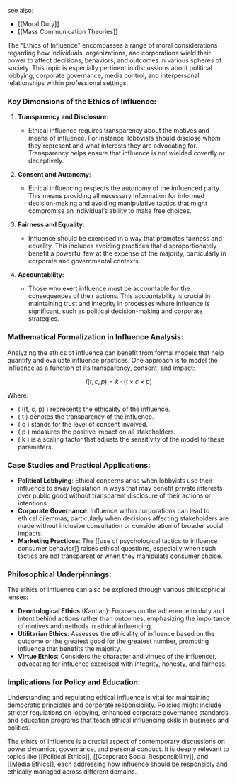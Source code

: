 see also:
- [[Moral Duty]]
- [[Mass Communication Theories]]

The "Ethics of Influence" encompasses a range of moral considerations regarding how individuals, organizations, and corporations wield their power to affect decisions, behaviors, and outcomes in various spheres of society. This topic is especially pertinent in discussions about political lobbying, corporate governance, media control, and interpersonal relationships within professional settings.

### Key Dimensions of the Ethics of Influence:

1. **Transparency and Disclosure**:
   - Ethical influence requires transparency about the motives and means of influence. For instance, lobbyists should disclose whom they represent and what interests they are advocating for. Transparency helps ensure that influence is not wielded covertly or deceptively.

2. **Consent and Autonomy**:
   - Ethical influencing respects the autonomy of the influenced party. This means providing all necessary information for informed decision-making and avoiding manipulative tactics that might compromise an individual’s ability to make free choices.
   
3. **Fairness and Equality**:
   - Influence should be exercised in a way that promotes fairness and equality. This includes avoiding practices that disproportionately benefit a powerful few at the expense of the majority, particularly in corporate and governmental contexts.

4. **Accountability**:
   - Those who exert influence must be accountable for the consequences of their actions. This accountability is crucial in maintaining trust and integrity in processes where influence is significant, such as political decision-making and corporate strategies.

### Mathematical Formalization in Influence Analysis:

Analyzing the ethics of influence can benefit from formal models that help quantify and evaluate influence practices. One approach is to model the influence as a function of its transparency, consent, and impact:

$$ I(t, c, p) = k \cdot (t \times c \times p) $$

Where:
- \( I(t, c, p) \) represents the ethicality of the influence.
- \( t \) denotes the transparency of the influence.
- \( c \) stands for the level of consent involved.
- \( p \) measures the positive impact on all stakeholders.
- \( k \) is a scaling factor that adjusts the sensitivity of the model to these parameters.

### Case Studies and Practical Applications:

- **Political Lobbying**: Ethical concerns arise when lobbyists use their influence to sway legislation in ways that may benefit private interests over public good without transparent disclosure of their actions or intentions.
- **Corporate Governance**: Influence within corporations can lead to ethical dilemmas, particularly when decisions affecting stakeholders are made without inclusive consultation or consideration of broader social impacts.
- **Marketing Practices**: The [[use of psychological tactics to influence consumer behavior]] raises ethical questions, especially when such tactics are not transparent or when they manipulate consumer choice.

### Philosophical Underpinnings:

The ethics of influence can also be explored through various philosophical lenses:
- **Deontological Ethics** (Kantian): Focuses on the adherence to duty and intent behind actions rather than outcomes, emphasizing the importance of motives and methods in ethical influencing.
- **Utilitarian Ethics**: Assesses the ethicality of influence based on the outcome or the greatest good for the greatest number, promoting influence that benefits the majority.
- **Virtue Ethics**: Considers the character and virtues of the influencer, advocating for influence exercised with integrity, honesty, and fairness.

### Implications for Policy and Education:

Understanding and regulating ethical influence is vital for maintaining democratic principles and corporate responsibility. Policies might include stricter regulations on lobbying, enhanced corporate governance standards, and education programs that teach ethical influencing skills in business and politics.

The ethics of influence is a crucial aspect of contemporary discussions on power dynamics, governance, and personal conduct. It is deeply relevant to topics like [[Political Ethics]], [[Corporate Social Responsibility]], and [[Media Ethics]], each addressing how influence should be responsibly and ethically managed across different domains.
